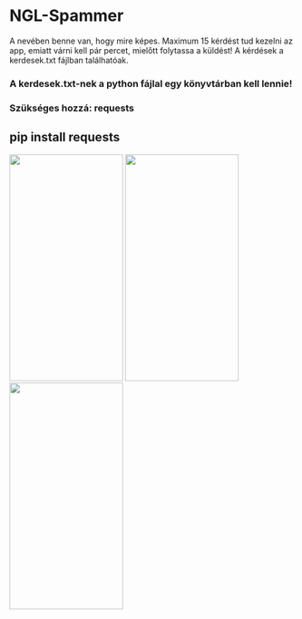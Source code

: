 # NGL-Spammer

A nevében benne van, hogy mire képes. Maximum 15 kérdést tud kezelni az app, emiatt várni kell pár percet, mielőtt folytassa a küldést!
A kérdések a kerdesek.txt fájlban találhatóak.
<h3>A kerdesek.txt-nek a python fájlal egy könyvtárban kell lennie!<h3>


Szükséges hozzá: requests
<h2>pip install requests</h2>

<img src="https://user-images.githubusercontent.com/78733248/200415667-822a3a31-e718-4453-a447-2055ef017f11.jpg" width="200" height="400" /> <img src="https://user-images.githubusercontent.com/78733248/200415666-dd24327a-c3cc-40c2-93d0-5fcdd6f44488.jpg" width="200" height="400" /> <img src="https://user-images.githubusercontent.com/78733248/200415663-1fd5f977-69f7-49fe-8489-4b9ed30c0530.jpg" width="200" height="400" />
